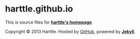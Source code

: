 harttle.github.io
=================

This is source files for **[harttle's homepage](http://harttle.github.io)**.


Copyright © 2013 Harttle. Hosted by [GitHub](http://github.com/harttle/), powered by **[Jekyll](http://github.com/mojombo/jekyll)**.
